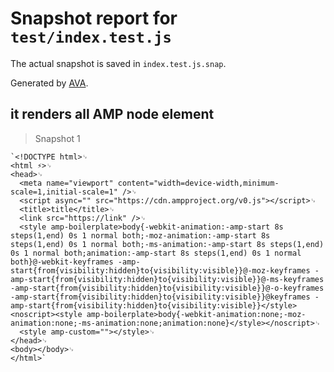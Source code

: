 # Snapshot report for `test/index.test.js`

The actual snapshot is saved in `index.test.js.snap`.

Generated by [AVA](https://ava.li).

## it renders all AMP node element

> Snapshot 1

    `<!DOCTYPE html>␊
    <html ⚡>␊
    <head>␊
      <meta name="viewport" content="width=device-width,minimum-scale=1,initial-scale=1" />␊
      <script async="" src="https://cdn.ampproject.org/v0.js"></script>␊
      <title>title</title>␊
      <link src="https://link" />␊
      <style amp-boilerplate>body{-webkit-animation:-amp-start 8s steps(1,end) 0s 1 normal both;-moz-animation:-amp-start 8s steps(1,end) 0s 1 normal both;-ms-animation:-amp-start 8s steps(1,end) 0s 1 normal both;animation:-amp-start 8s steps(1,end) 0s 1 normal both}@-webkit-keyframes -amp-start{from{visibility:hidden}to{visibility:visible}}@-moz-keyframes -amp-start{from{visibility:hidden}to{visibility:visible}}@-ms-keyframes -amp-start{from{visibility:hidden}to{visibility:visible}}@-o-keyframes -amp-start{from{visibility:hidden}to{visibility:visible}}@keyframes -amp-start{from{visibility:hidden}to{visibility:visible}}</style><noscript><style amp-boilerplate>body{-webkit-animation:none;-moz-animation:none;-ms-animation:none;animation:none}</style></noscript>␊
      <style amp-custom=""></style>␊
    </head>␊
    <body></body>␊
    </html>`
